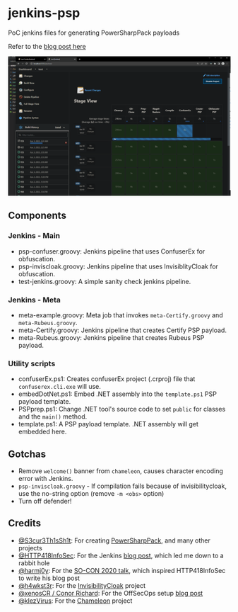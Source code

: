 # jenkins-psp
PoC jenkins files for generating PowerSharpPack payloads

Refer to the [blog post here](https://blog.sunggwanchoi.com/half-automating-powersharppack/)

![](jenkins-seatbelt.gif)

## Components 

### Jenkins - Main 
- psp-confuser.groovy: Jenkins pipeline that uses ConfuserEx for obfuscation. 
- psp-inviscloak.groovy: Jenkins pipeline that uses InvisiblityCloak for obfuscation. 
- test-jenkins.groovy: A simple sanity check jenkins pipeline.

### Jenkins - Meta 
- meta-example.groovy: Meta job that invokes `meta-Certify.groovy` and `meta-Rubeus.groovy`. 
- meta-Certify.groovy: Jenkins pipeline that creates Certify PSP payload. 
- meta-Rubeus.groovy: Jenkins pipeline that creates Rubeus PSP payload. 

### Utility scripts 
- confuserEx.ps1: Creates confuserEx project (.crproj) file that `confuserex.cli.exe` will use. 
- embedDotNet.ps1: Embed .NET assembly into the `template.ps1` PSP payload template. 
- PSPprep.ps1: Change .NET tool's source code to set `public` for classes and the `main()` method. 
- template.ps1: A PSP payload template. .NET assembly will get embedded here. 


## Gotchas 
- Remove `welcome()` banner from `chameleon`, causes character encoding error with Jenkins.
- `psp-inviscloak.groovy` - If compilation fails because of invisibilitycloak, use the no-string option (remove `-m <obs>` option)
- Turn off defender!

## Credits 
- [@S3cur3Th1sSh1t](https://twitter.com/ShitSecure): For creating [PowerSharpPack](https://github.com/S3cur3Th1sSh1t/PowerSharpPack), and many other projects
- [@HTTP418InfoSec](https://twitter.com/HTTP418InfoSec): For the Jenkins [blog post](https://http418infosec.com/offsecops-using-jenkins-for-red-team-tooling), which led me down to a rabbit hole
- [@harmj0y](https://twitter.com/harmj0y): For the [SO-CON 2020 talk](https://www.youtube.com/watch?v=XaICChBJMck), which inspired HTTP418InfoSec to write his blog post
- [@h4wkst3r](https://twitter.com/h4wkst3r): For the [InvisibilityCloak](https://github.com/h4wkst3r/InvisibilityCloak) project
- [@xenosCR / Conor Richard](https://twitter.com/xenoscr): For the OffSecOps setup [blog post](https://blog.xenoscr.net/2020/11/28/OffSecOps-Basic-Setup.html)
- [@klezVirus](https://twitter.com/KlezVirus): For the [Chameleon](https://github.com/klezVirus/chameleon) project
